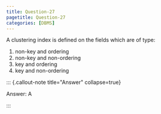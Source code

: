 ```yaml
---
title: Question-27
pagetitle: Question-27
categories: [DBMS]
---
```


A clustering index is defined on the fields which are of type:

1. non-key and ordering  
2. non-key and non-ordering  
3. key and ordering  
4. key and non-ordering

::: {.callout-note title="Answer" collapse=true}

Answer: A

:::